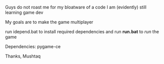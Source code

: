 Guys do not roast me for my bloatware of a code I am (evidently) still learning game dev

My goals are to make the game multiplayer

run idepend.bat to install required dependencies and run **run.bat** to _run_ the game

Dependencies: pygame-ce

Thanks,
Mushtaq
